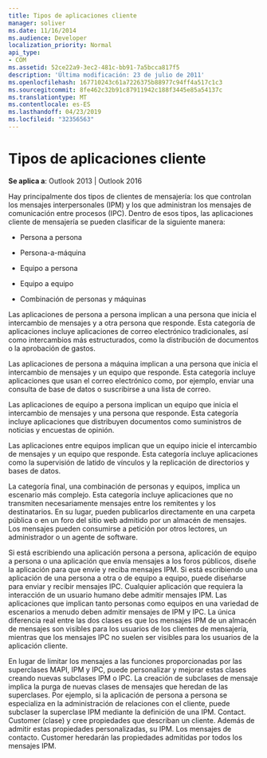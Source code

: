 ```yaml
---
title: Tipos de aplicaciones cliente
manager: soliver
ms.date: 11/16/2014
ms.audience: Developer
localization_priority: Normal
api_type:
- COM
ms.assetid: 52ce22a9-3ec2-481c-bb91-7a5bcca817f5
description: 'Última modificación: 23 de julio de 2011'
ms.openlocfilehash: 167710243c61a7226375b88977c94ff4a517c1c3
ms.sourcegitcommit: 8fe462c32b91c87911942c188f3445e85a54137c
ms.translationtype: MT
ms.contentlocale: es-ES
ms.lasthandoff: 04/23/2019
ms.locfileid: "32356563"
---
```

# <a name="types-of-client-applications"></a>Tipos de aplicaciones cliente

  
  
**Se aplica a**: Outlook 2013 | Outlook 2016 
  
Hay principalmente dos tipos de clientes de mensajería: los que controlan los mensajes interpersonales (IPM) y los que administran los mensajes de comunicación entre procesos (IPC). Dentro de esos tipos, las aplicaciones cliente de mensajería se pueden clasificar de la siguiente manera:
  
- Persona a persona
    
- Persona-a-máquina
    
- Equipo a persona
    
- Equipo a equipo
    
- Combinación de personas y máquinas
    
Las aplicaciones de persona a persona implican a una persona que inicia el intercambio de mensajes y a otra persona que responde. Esta categoría de aplicaciones incluye aplicaciones de correo electrónico tradicionales, así como intercambios más estructurados, como la distribución de documentos o la aprobación de gastos.
  
Las aplicaciones de persona a máquina implican a una persona que inicia el intercambio de mensajes y un equipo que responde. Esta categoría incluye aplicaciones que usan el correo electrónico como, por ejemplo, enviar una consulta de base de datos o suscribirse a una lista de correo.
  
Las aplicaciones de equipo a persona implican un equipo que inicia el intercambio de mensajes y una persona que responde. Esta categoría incluye aplicaciones que distribuyen documentos como suministros de noticias y encuestas de opinión.
  
Las aplicaciones entre equipos implican que un equipo inicie el intercambio de mensajes y un equipo que responde. Esta categoría incluye aplicaciones como la supervisión de latido de vínculos y la replicación de directorios y bases de datos.
  
La categoría final, una combinación de personas y equipos, implica un escenario más complejo. Esta categoría incluye aplicaciones que no transmiten necesariamente mensajes entre los remitentes y los destinatarios. En su lugar, pueden publicarlos directamente en una carpeta pública o en un foro del sitio web admitido por un almacén de mensajes. Los mensajes pueden consumirse a petición por otros lectores, un administrador o un agente de software.
  
Si está escribiendo una aplicación persona a persona, aplicación de equipo a persona o una aplicación que envía mensajes a los foros públicos, diseñe la aplicación para que envíe y reciba mensajes IPM. Si está escribiendo una aplicación de una persona a otra o de equipo a equipo, puede diseñarse para enviar y recibir mensajes IPC. Cualquier aplicación que requiera la interacción de un usuario humano debe admitir mensajes IPM. Las aplicaciones que implican tanto personas como equipos en una variedad de escenarios a menudo deben admitir mensajes de IPM y IPC. La única diferencia real entre las dos clases es que los mensajes IPM de un almacén de mensajes son visibles para los usuarios de los clientes de mensajería, mientras que los mensajes IPC no suelen ser visibles para los usuarios de la aplicación cliente. 
  
En lugar de limitar los mensajes a las funciones proporcionadas por las superclases MAPI, IPM y IPC, puede personalizar y mejorar estas clases creando nuevas subclases IPM o IPC. La creación de subclases de mensaje implica la purga de nuevas clases de mensajes que heredan de las superclases. Por ejemplo, si la aplicación de persona a persona se especializa en la administración de relaciones con el cliente, puede subclaser la superclase IPM mediante la definición de una IPM. Contact. Customer (clase) y cree propiedades que describan un cliente. Además de admitir estas propiedades personalizadas, su IPM. Los mensajes de contacto. Customer heredarán las propiedades admitidas por todos los mensajes IPM.
  

